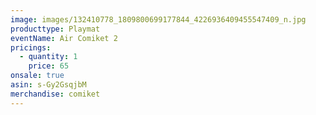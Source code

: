 ```yaml
---
image: images/132410778_1809800699177844_4226936409455547409_n.jpg
producttype: Playmat
eventName: Air Comiket 2
pricings:
  - quantity: 1
    price: 65
onsale: true
asin: s-Gy2GsqjbM
merchandise: comiket
---
```

